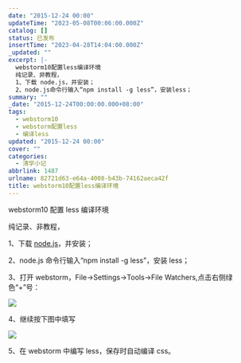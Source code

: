 ```yaml
---
date: "2015-12-24 00:00"
updateTime: "2023-05-08T00:06:00.000Z"
catalog: []
status: 已发布
insertTime: "2023-04-28T14:04:00.000Z"
_updated: ""
excerpt: |-
  webstorm10配置less编译环境
  纯记录、非教程，
  1、下载 node.js，并安装；
  2、node.js命令行输入“npm install -g less”，安装less；
summary: ""
_date: "2015-12-24T00:00:00.000+08:00"
tags:
  - webstorm10
  - webstorm配置less
  - 编译less
updated: "2015-12-24 00:00"
cover: ""
categories:
  - 清学小记
abbrlink: 1487
urlname: 82721d63-e64a-4008-b43b-74162aeca42f
title: webstorm10配置less编译环境
---
```


webstorm10 配置 less 编译环境

纯记录、非教程，

1、下载 [node.js](https://nodejs.org/en/)，并安装；

2、node.js 命令行输入“npm install -g less”，安装 less；

3、打开 webstorm，File→Settings→Tools→File Watchers,点击右侧绿色“+”号：

![](https://image.bmqy.net/upload/Fto5o-5ea0sNMlW_75VgGJCv2AcJ.png)

4、继续按下图中填写

![](https://image.bmqy.net/upload/Fto5o-5ea0sNMlW_75VgGJCv2AcJ.png)

5、在 webstorm 中编写 less，保存时自动编译 css。
